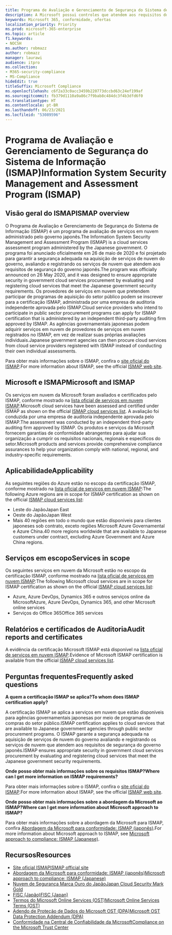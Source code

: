 ```yaml
---
title: Programa de Avaliação e Gerenciamento de Segurança do Sistema de Informação (ISMAP)
description: A Microsoft possui controles que atendem aos requisitos do Programa de Avaliação e Gerenciamento de Segurança do Sistema de Informação (ISMAP).
keywords: Microsoft 365, conformidade, ofertas
localization_priority: Priority
ms.prod: microsoft-365-enterprise
ms.topic: article
f1.keywords:
- NOCSH
ms.author: robmazz
author: robmazz
manager: laurawi
audience: itpro
ms.collection:
- M365-security-compliance
- MS-Compliance
hideEdit: true
titleSuffix: Microsoft Compliance
ms.openlocfilehash: c6f2a33c0acc3459b220773dccbd63c24ef199af
ms.sourcegitcommit: fb379d1110a9a86c7f9bab8c484dc3f4b3dfd6f0
ms.translationtype: HT
ms.contentlocale: pt-BR
ms.lasthandoff: 06/23/2021
ms.locfileid: "53089596"
---
```

# <a name="information-system-security-management-and-assessment-program-ismap"></a><span data-ttu-id="25d1e-104">Programa de Avaliação e Gerenciamento de Segurança do Sistema de Informação (ISMAP)</span><span class="sxs-lookup"><span data-stu-id="25d1e-104">Information System Security Management and Assessment Program (ISMAP)</span></span>

## <a name="ismap-overview"></a><span data-ttu-id="25d1e-105">Visão geral do ISMAP</span><span class="sxs-lookup"><span data-stu-id="25d1e-105">ISMAP overview</span></span>

<span data-ttu-id="25d1e-106">O Programa de Avaliação e Gerenciamento de Segurança do Sistema de Informação (ISMAP) é um programa de avaliação de serviços em nuvem administrado pelo governo japonês.</span><span class="sxs-lookup"><span data-stu-id="25d1e-106">The Information System Security Management and Assessment Program (ISMAP) is a cloud services assessment program administered by the Japanese government.</span></span> <span data-ttu-id="25d1e-107">O programa foi anunciado oficialmente em 26 de maio de 2020 e foi projetado para garantir a segurança adequada na aquisição de serviços de nuvem do governo, avaliando e registrando os serviços de nuvem que atendem aos requisitos de segurança do governo japonês.</span><span class="sxs-lookup"><span data-stu-id="25d1e-107">The program was officially announced on 26 May 2020, and it was designed to ensure appropriate security in government cloud services procurement by evaluating and registering cloud services that meet the Japanese government security requirements.</span></span> <span data-ttu-id="25d1e-108">Os provedores de serviços em nuvem que pretendem participar de programas de aquisição do setor público podem se inscrever para a certificação ISMAP, administrada por uma empresa de auditoria independente aprovada pelo ISMAP.</span><span class="sxs-lookup"><span data-stu-id="25d1e-108">Cloud service providers who intend to participate in public sector procurement programs can apply for ISMAP certification that is administered by an independent third-party auditing firm approved by ISMAP.</span></span> <span data-ttu-id="25d1e-109">As agências governamentais japonesas podem adquirir serviços em nuvem de provedores de serviços em nuvem registrados no ISMAP, em vez de realizar suas próprias avaliações individuais.</span><span class="sxs-lookup"><span data-stu-id="25d1e-109">Japanese government agencies can then procure cloud services from cloud service providers registered with ISMAP instead of conducting their own individual assessments.</span></span>

<span data-ttu-id="25d1e-110">Para obter mais informações sobre o ISMAP, confira o [site oficial do ISMAP](https://www.ismap.go.jp/csm).</span><span class="sxs-lookup"><span data-stu-id="25d1e-110">For more information about ISMAP, see the official [ISMAP web site](https://www.ismap.go.jp/csm).</span></span>

## <a name="microsoft-and-ismap"></a><span data-ttu-id="25d1e-111">Microsoft e ISMAP</span><span class="sxs-lookup"><span data-stu-id="25d1e-111">Microsoft and ISMAP</span></span>

<span data-ttu-id="25d1e-112">Os serviços em nuvem da Microsoft foram avaliados e certificados pelo ISMAP, conforme mostrado na [lista oficial de serviços em nuvem ISMAP](https://www.ismap.go.jp/csm?id=cloud_service_list).</span><span class="sxs-lookup"><span data-stu-id="25d1e-112">Microsoft cloud services have been assessed and certified under ISMAP as shown on the official [ISMAP cloud services list](https://www.ismap.go.jp/csm?id=cloud_service_list).</span></span> <span data-ttu-id="25d1e-113">A avaliação foi conduzida por uma empresa de auditoria independente aprovada pelo ISMAP.</span><span class="sxs-lookup"><span data-stu-id="25d1e-113">The assessment was conducted by an independent third-party auditing firm approved by ISMAP.</span></span> <span data-ttu-id="25d1e-114">Os produtos e serviços da Microsoft fornecem garantias de conformidade abrangentes para ajudar sua organização a cumprir os requisitos nacionais, regionais e específicos do setor.</span><span class="sxs-lookup"><span data-stu-id="25d1e-114">Microsoft products and services provide comprehensive compliance assurances to help your organization comply with national, regional, and industry-specific requirements.</span></span>

## <a name="applicability"></a><span data-ttu-id="25d1e-115">Aplicabilidade</span><span class="sxs-lookup"><span data-stu-id="25d1e-115">Applicability</span></span>

<span data-ttu-id="25d1e-116">As seguintes regiões do Azure estão no escopo da certificação ISMAP, conforme mostrado na [lista oficial de serviços em nuvem ISMAP](https://www.ismap.go.jp/csm?id=cloud_service_list):</span><span class="sxs-lookup"><span data-stu-id="25d1e-116">The following Azure regions are in scope for ISMAP certification as shown on the official [ISMAP cloud services list](https://www.ismap.go.jp/csm?id=cloud_service_list):</span></span>

- <span data-ttu-id="25d1e-117">Leste do Japão</span><span class="sxs-lookup"><span data-stu-id="25d1e-117">Japan East</span></span>
- <span data-ttu-id="25d1e-118">Oeste do Japão</span><span class="sxs-lookup"><span data-stu-id="25d1e-118">Japan West</span></span>
- <span data-ttu-id="25d1e-119">Mais 40 regiões em todo o mundo que estão disponíveis para clientes japoneses sob contrato, exceto regiões Microsoft Azure Governamental e Azure China.</span><span class="sxs-lookup"><span data-stu-id="25d1e-119">40 more regions worldwide that are available to Japanese customers under contract, excluding Azure Government and Azure China regions.</span></span>

## <a name="services-in-scope"></a><span data-ttu-id="25d1e-120">Serviços em escopo</span><span class="sxs-lookup"><span data-stu-id="25d1e-120">Services in scope</span></span>

<span data-ttu-id="25d1e-121">Os seguintes serviços em nuvem da Microsoft estão no escopo da certificação ISMAP, conforme mostrado na [lista oficial de serviços em nuvem ISMAP](https://www.ismap.go.jp/csm?id=cloud_service_list):</span><span class="sxs-lookup"><span data-stu-id="25d1e-121">The following Microsoft cloud services are in scope for ISMAP certification as shown on the official [ISMAP cloud services list](https://www.ismap.go.jp/csm?id=cloud_service_list):</span></span>

- <span data-ttu-id="25d1e-122">Azure, Azure DevOps, Dynamics 365 e outros serviços online da Microsoft</span><span class="sxs-lookup"><span data-stu-id="25d1e-122">Azure, Azure DevOps, Dynamics 365, and other Microsoft online services</span></span>
- <span data-ttu-id="25d1e-123">Serviços do Office 365</span><span class="sxs-lookup"><span data-stu-id="25d1e-123">Office 365 services</span></span>

## <a name="audit-reports-and-certificates"></a><span data-ttu-id="25d1e-124">Relatórios e certificados de Auditoria</span><span class="sxs-lookup"><span data-stu-id="25d1e-124">Audit reports and certificates</span></span>

<span data-ttu-id="25d1e-125">A evidência da certificação Microsoft ISMAP está disponível na [lista oficial de serviços em nuvem ISMAP](https://www.ismap.go.jp/csm?id=cloud_service_list).</span><span class="sxs-lookup"><span data-stu-id="25d1e-125">Evidence of Microsoft ISMAP certification is available from the official [ISMAP cloud services list](https://www.ismap.go.jp/csm?id=cloud_service_list).</span></span>

## <a name="frequently-asked-questions"></a><span data-ttu-id="25d1e-126">Perguntas frequentes</span><span class="sxs-lookup"><span data-stu-id="25d1e-126">Frequently asked questions</span></span>

<span data-ttu-id="25d1e-127">**A quem a certificação ISMAP se aplica?**</span><span class="sxs-lookup"><span data-stu-id="25d1e-127">**To whom does ISMAP certification apply?**</span></span>

<span data-ttu-id="25d1e-128">A certificação ISMAP se aplica a serviços em nuvem que estão disponíveis para agências governamentais japonesas por meio de programas de compras do setor público.</span><span class="sxs-lookup"><span data-stu-id="25d1e-128">ISMAP certification applies to cloud services that are available to Japanese government agencies through public sector procurement programs.</span></span> <span data-ttu-id="25d1e-129">O ISMAP garante a segurança adequada na aquisição de serviços de nuvem do governo avaliando e registrando os serviços de nuvem que atendem aos requisitos de segurança do governo japonês.</span><span class="sxs-lookup"><span data-stu-id="25d1e-129">ISMAP ensures appropriate security in government cloud services procurement by evaluating and registering cloud services that meet the Japanese government security requirements.</span></span>

<span data-ttu-id="25d1e-130">**Onde posso obter mais informações sobre os requisitos ISMAP?**</span><span class="sxs-lookup"><span data-stu-id="25d1e-130">**Where can I get more information on ISMAP requirements?**</span></span>

<span data-ttu-id="25d1e-131">Para obter mais informações sobre o ISMAP, confira o [site oficial do ISMAP](https://www.ismap.go.jp/csm).</span><span class="sxs-lookup"><span data-stu-id="25d1e-131">For more information about ISMAP, see the official [ISMAP web site](https://www.ismap.go.jp/csm).</span></span>

<span data-ttu-id="25d1e-132">**Onde posso obter mais informações sobre a abordagem da Microsoft ao ISMAP?**</span><span class="sxs-lookup"><span data-stu-id="25d1e-132">**Where can I get more information about Microsoft approach to ISMAP?**</span></span>

<span data-ttu-id="25d1e-133">Para obter mais informações sobre a abordagem da Microsoft para ISMAP, confira [Abordagem da Microsoft para conformidade: ISMAP (japonês)](https://www.microsoft.com/ja-jp/mscorp/legal/compliance?activetab=service%3aprimaryr7).</span><span class="sxs-lookup"><span data-stu-id="25d1e-133">For more information about Microsoft approach to ISMAP, see [Microsoft approach to compliance: ISMAP (Japanese)](https://www.microsoft.com/ja-jp/mscorp/legal/compliance?activetab=service%3aprimaryr7).</span></span>

## <a name="resources"></a><span data-ttu-id="25d1e-134">Recursos</span><span class="sxs-lookup"><span data-stu-id="25d1e-134">Resources</span></span>

- [<span data-ttu-id="25d1e-135">Site oficial ISMAP</span><span class="sxs-lookup"><span data-stu-id="25d1e-135">ISMAP official site</span></span>](https://www.ismap.go.jp/csm)
- [<span data-ttu-id="25d1e-136">Abordagem da Microsoft para conformidade: ISMAP (japonês)</span><span class="sxs-lookup"><span data-stu-id="25d1e-136">Microsoft approach to compliance: ISMAP (Japanese)</span></span>](https://www.microsoft.com/ja-jp/mscorp/legal/compliance?activetab=service%3aprimaryr7)
- [<span data-ttu-id="25d1e-137">Nuvem de Segurança Marca Ouro do Japão</span><span class="sxs-lookup"><span data-stu-id="25d1e-137">Japan Cloud Security Mark Gold</span></span>](offering-cs-mark-gold-japan.md)
- [<span data-ttu-id="25d1e-138">FISC (Japão)</span><span class="sxs-lookup"><span data-stu-id="25d1e-138">FISC (Japan)</span></span>](offering-fisc-japan.md)
- [<span data-ttu-id="25d1e-139">Termos do Microsoft Online Services (OST)</span><span class="sxs-lookup"><span data-stu-id="25d1e-139">Microsoft Online Services Terms (OST)</span></span>](https://aka.ms/Online-Services-Terms)
- [<span data-ttu-id="25d1e-140">Adendo de Proteção de Dados do Microsoft OST (DPA)</span><span class="sxs-lookup"><span data-stu-id="25d1e-140">Microsoft OST Data Protection Addendum (DPA)</span></span>](https://aka.ms/DPA)
- [<span data-ttu-id="25d1e-141">Conformidade na Central de Confiabilidade da Microsoft</span><span class="sxs-lookup"><span data-stu-id="25d1e-141">Compliance on the Microsoft Trust Center</span></span>](https://www.microsoft.com/trust-center/compliance/compliance-overview)
